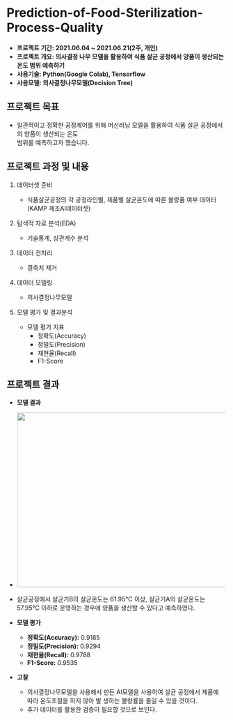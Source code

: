 # Prediction-of-Food-Sterilization-Process-Quality

- **프로젝트 기간: 2021.06.04 ~ 2021.06.21(2주, 개인)**
- **프로젝트 개요: 의사결정 나무 모델을 활용하여 식품 살균 공정에서 양품이 생산되는 온도 범위 예측하기**
- **사용기술: Python(Google Colab), Tensorflow**
- **사용모델: 의사결정나무모델(Decision Tree)**

## 프로젝트 목표
- 일관적이고 정확한 공정제어를 위해 머신러닝 모델을 활용하여 식품 살균 공정에서의 양품이 생산되는 온도   
  범위를 예측하고자 했습니다.

## 프로젝트 과정 및 내용

1. 데이터셋 준비
   - 식품살균공정의 각 공정라인별, 제품별 살균온도에 따른 불량품 여부 데이터(KAMP 제조AI데이터셋)
 
2. 탐색적 자료 분석(EDA)
   - 기술통계, 상관계수 분석

3. 데이터 전처리
   - 결측치 제거

4. 데이터 모델링
   - 의사결정나무모델

5. 모델 평가 및 결과분석
   - 모델 평가 지표
     - 정확도(Accuracy)
     - 정밀도(Precision)
     - 재현율(Recall)
     - F1-Score

## 프로젝트 결과
- **모델 결과**
- <img width="600"  height="400" src="https://user-images.githubusercontent.com/65681568/138156365-dc19ade6-1ea4-470a-bc90-64e855398641.png">
- 살균공정에서 살균기B의 살균온도는 61.95℃ 이상, 살균기A의 살균온도는 57.95℃ 이하로 운영하는 경우에 양품을 생산할 수 있다고 예측하였다.
 
- **모델 평가**
  - **정확도(Accuracy):** 0.9185
  - **정밀도(Precision):** 0.9294
  - **재현율(Recall):** 0.9788
  - **F1-Score:** 0.9535

- **고찰**
  - 의사결정나무모델을 사용해서 만든 AI모델을 사용하여 살균 공정에서 제품에 따라 온도조절을 하지 않아 발 
   생하는 불량률을 줄일 수 있을 것이다.
  - 추가 데이터를 활용한 검증이 필요할 것으로 보인다.


